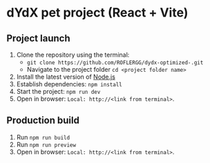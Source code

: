 # dYdX pet project (React + Vite)

## Project launch

1. Clone the repository using the terminal:
   - `git clone https://github.com/ROFLERGG/dydx-optimized-.git`
   - Navigate to the project folder `cd <project folder name>`
2. Install the latest version of [Node.js](https://nodejs.org)
3. Establish dependencies:
   `npm install`
4. Start the project:
   `npm run dev`
5. Open in browser: `Local: http://<link from terminal>`.

## Production build
   1. Run `npm run build`
   2. Run `npm run preview`
   3. Open in browser: `Local: http://<link from terminal>`.

